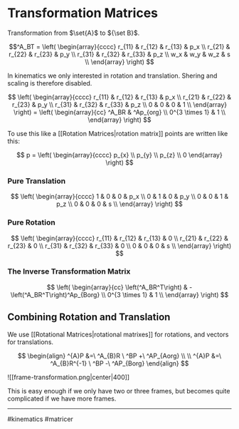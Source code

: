 # Transformation Matrices

Transformation from $\set{A}$ to ${\set B}$.

$$^A_BT =
\left(
\begin{array}{cccc}
 r_{11} & r_{12} & r_{13} & p_x \\
 r_{21} & r_{22} & r_{23} & p_y \\
 r_{31} & r_{32} & r_{33} & p_z \\
 w_x & w_y & w_z & s \\
\end{array}
\right)
$$

In kinematics we only interested in rotation and translation. Shering and scaling is therefore disabled.

$$
\left(
\begin{array}{cccc}
 r_{11} & r_{12} & r_{13} & p_x \\
 r_{21} & r_{22} & r_{23} & p_y \\
 r_{31} & r_{32} & r_{33} & p_z \\
 0 & 0 & 0 & 1 \\
\end{array}
\right) = \left(
\begin{array}{cc}
 ^A_BR & ^Ap_{org} \\
 0^{3 \times 1} & 1 \\
\end{array}
\right)
$$

To use this like a [[Rotation Matrices|rotation matrix]] points are written like this:

$$
p = \left(
\begin{array}{cccc}
 p_{x} \\
 p_{y} \\
 p_{z} \\
 0 
\end{array}
\right)
$$


### Pure Translation

$$
\left(
\begin{array}{cccc}
 1 & 0 & 0 & p_x \\
 0 & 1 & 0 & p_y \\
 0 & 0 & 1 & p_z \\
 0 & 0 & 0 & s \\
\end{array}
\right) 
$$

### Pure Rotation

$$
\left(
\begin{array}{cccc}
 r_{11} & r_{12} & r_{13} & 0 \\
 r_{21} & r_{22} & r_{23} & 0 \\
 r_{31} & r_{32} & r_{33} & 0 \\
 0 & 0 & 0 & s \\
\end{array}
\right) 
$$

### The Inverse Transformation Matrix

$$
\left(
\begin{array}{cc}
 \left(^A_BR^T\right) & -\left(^A_BR^T\right)^Ap_{Borg} \\
 0^{3 \times 1} & 1 \\
\end{array}
\right)
$$


## Combining Rotation and Translation

We use [[Rotational Matrices|rotational matrixes]] for rotations, and vectors for translations.

$$
\begin{align}
^{A}P &=\ ^A_{B}R \ ^BP +\ ^AP_{Aorg} \\ \\
^{A}P &=\ ^A_{B}R^{-1} \ ^BP -\ ^AP_{Borg}
\end{align}
$$

![[frame-transformation.png|center|400]]

This is easy enough if we only have two or three frames, but becomes quite complicated if we have more frames.

---
#kinematics 
#matricer 